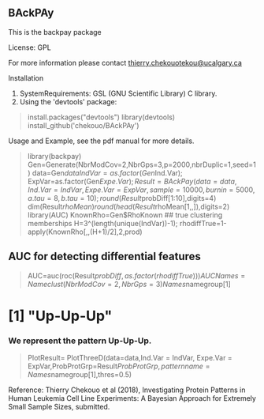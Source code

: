 ## BAckPAy 

This is the backpay package

License: GPL

For more information please contact thierry.chekouotekou@ucalgary.ca

Installation

1. SystemRequirements: GSL (GNU Scientific Library) C library.
2. Using the 'devtools' package:

> install.packages("devtools")
> library(devtools)
> install_github('chekouo/BAckPAy')

Usage and Example, see the pdf manual for more details. 

> library(backpay)
> Gen=Generate(NbrModCov=2,NbrGps=3,p=2000,nbrDuplic=1,seed=1)
> data=Gen$data
> IndVar=as.factor(Gen$Ind.Var);
> ExpVar=as.factor(Gen$Expe.Var);
> Result=BAckPay(data=data,Ind.Var=IndVar,Expe.Var=ExpVar, sample=10000,burnin=5000, a.tau=8,b.tau=10);
> round(Result$probDiff[1:10],digits=4)
> dim(Result$rhoMean)
> round(head(Result$rhoMean[1,,]),digits=2)
> library(AUC)
> KnownRho=Gen$RhoKnown ## true clustering memberships
> H=3^(length(unique(IndVar))-1);
> rhodiffTrue=1-apply(KnownRho[,,(H+1)/2],2,prod)
## AUC for detecting differential features
> AUC=auc(roc(Result$probDiff, as.factor(rhodiffTrue)))
> AUC
> Names=Nameclust(NbrModCov=2, NbrGps=3)
> Names$namegroup[1]
# [1] "Up-Up-Up"
### We represent the pattern Up-Up-Up.
> PlotResult= PlotThreeD(data=data,Ind.Var = IndVar, Expe.Var = ExpVar,ProbProtGrp=Result$ProbProtGrp,patternname=Names$namegroup[1],thres=0.5)


Reference: Thierry Chekouo et al (2018), Investigating Protein Patterns in Human Leukemia Cell Line Experiments:
A Bayesian Approach for Extremely Small Sample Sizes, submitted.

